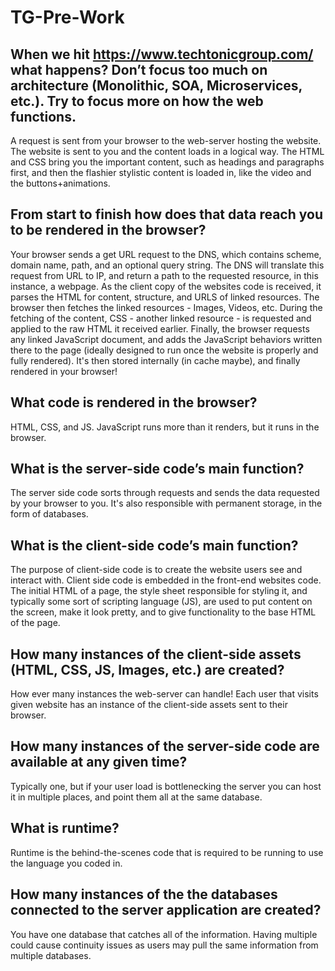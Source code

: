 # TG-Pre-Work

## When we hit https://www.techtonicgroup.com/ what happens? Don’t focus too much on architecture (Monolithic, SOA, Microservices, etc.). Try to focus more on how the web functions.

A request is sent from your browser to the web-server hosting the website. The website is sent to you and the content loads in a logical way. The HTML and CSS bring you the important content, such as headings and paragraphs first, and then the flashier stylistic content is loaded in, like the video and the buttons+animations.

## From start to finish how does that data reach you to be rendered in the browser?

Your browser sends a get URL request to the DNS, which contains scheme, domain name, path, and an optional query string. The DNS will translate this request from URL to IP, and return a path to the requested resource, in this instance, a webpage. As the client copy of the websites code is received, it parses the HTML for content, structure, and URLS of linked resources. The browser then fetches the linked resources - Images, Videos, etc. During the fetching of the content, CSS - another linked resource - is requested and applied to the raw HTML it received earlier. Finally, the browser requests any linked JavaScript document, and adds the JavaScript behaviors written there to the page (ideally designed to run once the website is properly and fully rendered). It's then stored internally (in cache maybe), and finally rendered in your browser!

## What code is rendered in the browser?

HTML, CSS, and JS. JavaScript runs more than it renders, but it runs in the browser.

## What is the server-side code’s main function?

The server side code sorts through requests and sends the data requested by your browser to you. It's also responsible with permanent storage, in the form of databases.

## What is the client-side code’s main function?

The purpose of client-side code is to create the website users see and interact with. Client side code is embedded in the front-end websites code. The initial HTML of a page, the style sheet responsible for styling it, and typically some sort of scripting language (JS), are used to put content on the screen, make it look pretty, and to give functionality to the base HTML of the page.

## How many instances of the client-side assets (HTML, CSS, JS, Images, etc.) are created?

How ever many instances the web-server can handle! Each user that visits given website has an instance of the client-side assets sent to their browser.

## How many instances of the server-side code are available at any given time?

Typically one, but if your user load is bottlenecking the server you can host it in multiple places, and point them all at the same database.

## What is runtime?

Runtime is the behind-the-scenes code that is required to be running to use the language you coded in.

## How many instances of the the databases connected to the server application are created?

You have one database that catches all of the information. Having multiple could cause continuity issues as users may pull the same information from multiple databases.
